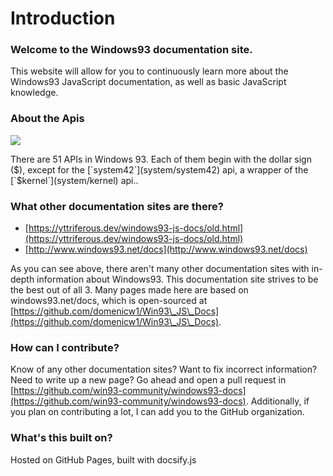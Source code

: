 # Introduction

### Welcome to the Windows93 documentation site.

This website will allow for you to continuously learn more about the Windows93 JavaScript documentation, as well as basic JavaScript knowledge.

### About the Apis

![](/assets/apis.png)

There are 51 APIs in Windows 93. Each of them begin with the dollar sign ($), except for the [`system42`](system/system42) api, a wrapper of the [`$kernel`](system/kernel) api..

### What other documentation sites are there?

* [https://yttriferous.dev/windows93-js-docs/old.html](https://yttriferous.dev/windows93-js-docs/old.html)
* [http://www.windows93.net/docs](http://www.windows93.net/docs)

As you can see above, there aren't many other documentation sites with in-depth information about Windows93. This documentation site strives to be the best out of all 3. Many pages made here are based on windows93.net/docs, which is open-sourced at [https://github.com/domenicw1/Win93\_JS\_Docs](https://github.com/domenicw1/Win93\_JS\_Docs).

### How can I contribute?

Know of any other documentation sites? Want to fix incorrect information? Need to write up a new page? Go ahead and open a pull request in [https://github.com/win93-community/windows93-docs](https://github.com/win93-community/windows93-docs). Additionally, if you plan on contributing a lot, I can add you to the GitHub organization.

### What's this built on?

Hosted on GitHub Pages, built with docsify.js
